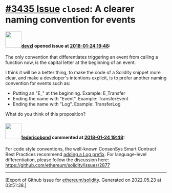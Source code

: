 # [\#3435 Issue](https://github.com/ethereum/solidity/issues/3435) `closed`: A clearer naming convention for events

#### <img src="https://avatars.githubusercontent.com/u/17701838?u=349a23e9e28fd881a791e5cb44e649517ba39a0b&v=4" width="50">[devzl](https://github.com/devzl) opened issue at [2018-01-24 19:48](https://github.com/ethereum/solidity/issues/3435):

The only convention that differentiates triggering an event from calling a function now, is the capital letter at the beginning of an event.

I think it will be a better thing, to make the code of a Solidity snippet more clear, and make a developer's intentions explicit, is to prefer another naming convention for events such as:

* Putting an "E_" at the beginning. Example: E_Transfer
* Ending the name with "Event". Example: TransferEvent
* Ending the name with "Log". Example: TransferLog

What do you think of this proposition?

#### <img src="https://avatars.githubusercontent.com/u/138426?u=3117125771b06e3aa8da468c8f41e4038d717974&v=4" width="50">[federicobond](https://github.com/federicobond) commented at [2018-01-24 19:48](https://github.com/ethereum/solidity/issues/3435#issuecomment-360567240):

For code style conventions, the well-known ConsenSys Smart Contract Best Practices recommend [adding a Log prefix](https://consensys.github.io/smart-contract-best-practices/recommendations/#differentiate-functions-and-events). For language-level differentiation, please follow the discussion here: https://github.com/ethereum/solidity/issues/2877


-------------------------------------------------------------------------------



[Export of Github issue for [ethereum/solidity](https://github.com/ethereum/solidity). Generated on 2022.05.23 at 03:51:38.]

